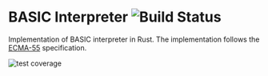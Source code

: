 # BASIC Interpreter ![Build Status][travis]

Implementation of BASIC interpreter in Rust. The implementation follows the [ECMA-55] specification.

[ECMA-55]: https://buraphakit.sourceforge.io/ECMA-55,1st_Edition,_January_1978.pdf
[travis]: https://travis-ci.com/boxdot/basic-rs.svg?branch=master

![test coverage](https://img.shields.io/badge/style-18%2F208%20tests-blue.svg?longCache=true&label=Minimal%20basic%20test%20coverage)
